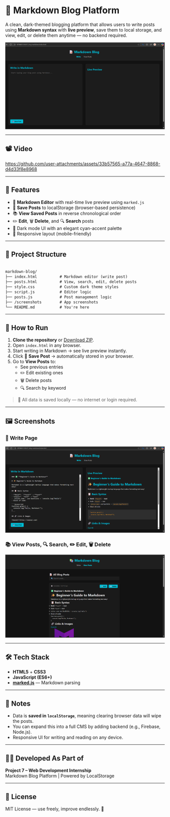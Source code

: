 # 📝 Markdown Blog Platform

A clean, dark-themed blogging platform that allows users to write posts using **Markdown syntax** with **live preview**, save them to local storage, and view, edit, or delete them anytime — no backend required.

![Hero Screenshot](https://github.com/ThiriloseJonesNithish-R/WebDevelopmentInternship/blob/e31904b650933a622d3a061bd52b3a51087c4f45/07_blog-markdown/screenshots/Hero.png)

---

## 📽️ Video

https://github.com/user-attachments/assets/33b57565-a77a-4647-8868-d4d33f8e8968

---

## 📌 Features

- 🧠 **Markdown Editor** with real-time live preview using `marked.js`
- 💾 **Save Posts** to localStorage (browser-based persistence)
- 📚 **View Saved Posts** in reverse chronological order
- ✏️ **Edit**, 🗑️ **Delete**, and 🔍 **Search** posts
- 🌙 Dark mode UI with an elegant cyan-accent palette
- 📱 Responsive layout (mobile-friendly)

---

## 📂 Project Structure

```

markdown-blog/
├── index.html          # Markdown editor (write post)
├── posts.html          # View, search, edit, delete posts
├── style.css           # Custom dark theme styles
├── script.js           # Editor logic
├── posts.js            # Post management logic
├── /screenshots        # App screenshots
└── README.md           # You're here

```

---

## 🚀 How to Run

1. **Clone the repository** or [Download ZIP](#).
2. Open `index.html` in any browser.
3. Start writing in Markdown → see live preview instantly.
4. Click 💾 **Save Post** → automatically stored in your browser.
5. Go to **View Posts** to:
   - See previous entries
   - ✏️ Edit existing ones
   - 🗑️ Delete posts
   - 🔍 Search by keyword

> 📌 All data is saved locally — no internet or login required.

---

## 🖼️ Screenshots

### 📝 Write Page  
![Write Page](https://github.com/ThiriloseJonesNithish-R/WebDevelopmentInternship/blob/e31904b650933a622d3a061bd52b3a51087c4f45/07_blog-markdown/screenshots/WritePage.png)

### 📚 View Posts, 🔍 Search, ✏️ Edit, 🗑️ Delete  
![View Page, Features Page](https://github.com/ThiriloseJonesNithish-R/WebDevelopmentInternship/blob/e31904b650933a622d3a061bd52b3a51087c4f45/07_blog-markdown/screenshots/ViewPage.png)

---

## 🛠️ Tech Stack

- **HTML5** + **CSS3**
- **JavaScript (ES6+)**
- **[marked.js](https://github.com/markedjs/marked)** — Markdown parsing

---

## 📌 Notes

- Data is **saved in `localStorage`**, meaning clearing browser data will wipe the posts.
- You can expand this into a full CMS by adding backend (e.g., Firebase, Node.js).
- Responsive UI for writing and reading on any device.

---

## 🧑‍💻 Developed As Part of

**Project 7 – Web Development Internship**  
Markdown Blog Platform | Powered by LocalStorage

---

## 📃 License

MIT License — use freely, improve endlessly. 🚀

